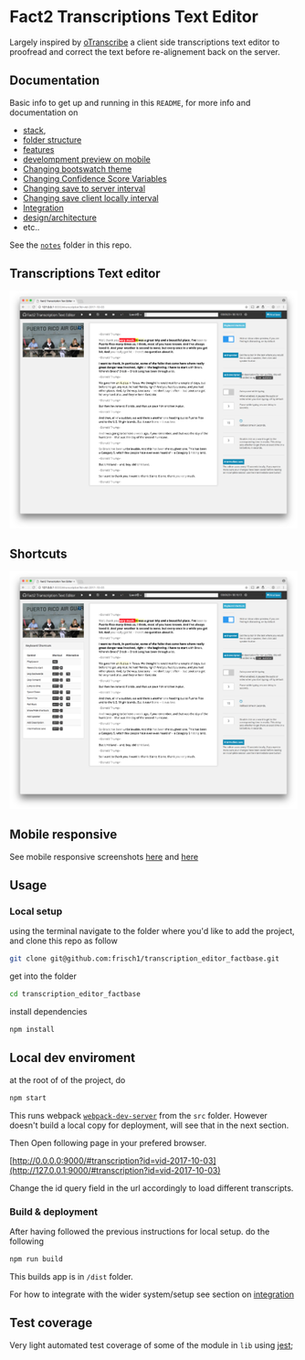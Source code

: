 # Fact2 Transcriptions Text Editor

Largely inspired by [oTranscribe](http://otranscribe.com/) a client side transcriptions text editor to proofread and correct the text before re-alignement back on the server.

## Documentation 

Basic info to get up and running in this `README`, for more info  and documentation on 

- [stack](./notes/stack.md), 
- [folder structure](./notes/folder_structure_explained.md) 
- [features](./notes/features.md) 
- [develompment preview on mobile ](./notes/dev_test_on_mobile.md)
- [Changing bootswatch theme](./notes/changing_bootswatch_theme.md)
- [Changing Confidence Score Variables](./notes/changing_confidence_score_variables.md)
- [Changing save to server interval](./notes/changing_save_to_server_interval.md)
- [Changing save client locally interval](./notes/change_saved_locally_interval.md)
- [Integration](./notes/integration.md)
- [design/architecture](./notes/design_architecture.md)
- etc..

See the [`notes`](./notes) folder in this repo.


## Transcriptions Text editor 

![screenshot example](screenshots/Fact2_transcription_text_editor.png)

## Shortcuts 

![screenshot example](screenshots/Fact2_transcription_text_editor_shortcuts.png)

## Mobile responsive 

See mobile responsive screenshots  [here](screenshots/Fact2_transcription_text_editor_mobile.png) and [here](screenshots/Fact2_transcription_text_editor_mobile_controls.png)

<!-- ![screenshot example](screenshots/Fact2_transcription_text_editor_mobile.png)

![screenshot example](screenshots/Fact2_transcription_text_editor_mobile_controls.png) -->


## Usage

### Local setup 

using the terminal navigate to the folder where you'd like to add the project, and clone this repo as follow

```bash
git clone git@github.com:frisch1/transcription_editor_factbase.git
```

get into the folder

```bash
cd transcription_editor_factbase
```

install dependencies 

```bash
npm install
```

## Local dev enviroment

at the root of of the project, do 

```bash
npm start
```

This runs webpack [`webpack-dev-server`](https://github.com/webpack/webpack-dev-server) from the `src` folder. However doesn't build a local copy for deployment, will see that in the next section.

Then Open following page in your prefered browser.

[http://0.0.0.0:9000/#transcription?id=vid-2017-10-03](http://127.0.0.1:9000/#transcription?id=vid-2017-10-03)

Change the id query field in the url accordingly to load different transcripts.


### Build & deployment

After having followed the previous instructions for local setup. do the following

```bash
npm run build
```

This builds app is in `/dist` folder. 


For how to integrate with the wider system/setup see section on [integration](./notes/integration.md)


## Test coverage

Very light automated test coverage of some of the module in `lib` using [jest](https://facebook.github.io/jest/);



<!-- ### version control 

Origin is bitbucket repo  used for development

to push to private github 

```
git push githubfactbase master
```

https://help.github.com/articles/adding-a-remote/ -->